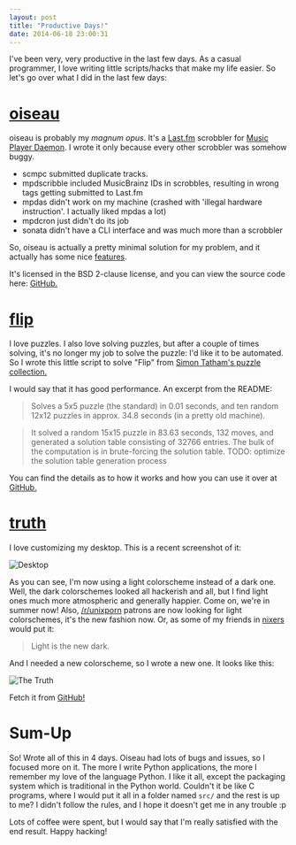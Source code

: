 ```yaml
---
layout: post
title: "Productive Days!"
date: 2014-06-18 23:00:31
---
```


I've been very, very productive in the last few days. As a casual programmer, I love writing little scripts/hacks that make my life easier. So let's go over what I did in the last few days:

[oiseau][oiseau]
================

oiseau is probably my *magnum opus*. It's a [Last.fm][lfm] scrobbler for [Music Player Daemon][mpd]. I wrote it only because every other scrobbler was somehow buggy.

* scmpc submitted duplicate tracks.
* mpdscribble included MusicBrainz IDs in scrobbles, resulting in wrong tags getting submitted to Last.fm
* mpdas didn't work on my machine (crashed with 'illegal hardware instruction'. I actually liked mpdas a lot)
* mpdcron just didn't do its job
* sonata didn't have a CLI interface and was much more than a scrobbler

So, oiseau is actually a pretty minimal solution for my problem, and it actually has some nice [features][features].

It's licensed in the BSD 2-clause license, and you can view the source code here: [GitHub.][oiseau]

[flip][flip]
============

I love puzzles. I also love solving puzzles, but after a couple of times solving, it's no longer my job to solve the puzzle: I'd like it to be automated. So I wrote this little script to solve "Flip" from [Simon Tatham's puzzle collection.][sgtatham]

I would say that it has good performance. An excerpt from the README:

> Solves a 5x5 puzzle (the standard) in 0.01 seconds, and ten random 12x12 puzzles in approx. 34.8 seconds (in a pretty old machine).

> It solved a random 15x15 puzzle in 83.63 seconds, 132 moves, and generated a solution table consisting of 32766 entries. The bulk of the computation is in brute-forcing the solution table. TODO: optimize the solution table generation process

You can find the details as to how it works and how you can use it over at [GitHub.][flip]

[truth][truth]
=============

I love customizing my desktop. This is a recent screenshot of it:

![Desktop](http://pub.iotek.org/p/J6Vn3yp.png)

As you can see, I'm now using a light colorscheme instead of a dark one. Well, the dark colorschemes looked all hackerish and all, but I find light ones much more atmospheric and generally happier. Come on, we're in summer now! Also, [/r/unixporn][unixporn] patrons are now looking for light colorschemes, it's the new fashion now. Or, as some of my friends in [nixers][nixers] would put it:

> Light is the new dark.

And I needed a new colorscheme, so I wrote a new one. It looks like this:

![The Truth](http://pub.iotek.org/p/MM5PD2c.png)

Fetch it from [GitHub!][truth]

Sum-Up
======

So! Wrote all of this in 4 days. Oiseau had lots of bugs and issues, so I focused more on it. The more I write Python applications, the more I remember my love of the language Python. I like it all, except the packaging system which is traditional in the Python world. Couldn't it be like C programs, where I would put it all in a folder named `src/` and the rest is up to me? I didn't follow the rules, and I hope it doesn't get me in any trouble :p

Lots of coffee were spent, but I would say that I'm really satisfied with the end result. Happy hacking!

[oiseau]: https://github.com/bozbalci/oiseau
[lfm]: http://www.last.fm
[mpd]: http://www.musicpd.org/
[features]: https://github.com/bozbalci/oiseau#features
[flip]: https://github.com/bozbalci/flip
[sgtatham]: http://www.chiark.greenend.org.uk/%7Esgtatham/puzzles/
[truth]: https://github.com/bozbalci/truth
[unixporn]: http://www.reddit.com/r/unixporn
[nixers]: http://nixers.net/
